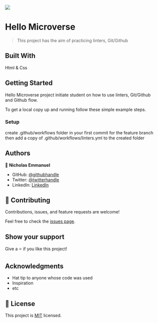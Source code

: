 ![](https://img.shields.io/badge/Microverse-blueviolet)

# Hello Microverse

> This project has the aim of practicing linters, Git/Github

## Built With

Html & Css

## Getting Started

Hello Microverse project initiate student on how to use linters, Git/Github and Github flow.

To get a local copy up and running follow these simple example steps.

### Setup

create .github/workflows folder in your first commit for the feature branch then add a copy of .github/workflows/linters.yml to the created folder

## Authors

👤 **Nicholas Emmanuel**

- GitHub: [@githubhandle](https://github.com/javitolez)
- Twitter: [@twitterhandle](https://twitter.com/javitolez)
- LinkedIn: [LinkedIn](https://www.linkedin.com/in/javier-lezama-806b5579/)

## 🤝 Contributing

Contributions, issues, and feature requests are welcome!

Feel free to check the [issues page](../../issues/).

## Show your support

Give a ⭐️ if you like this project!

## Acknowledgments

- Hat tip to anyone whose code was used
- Inspiration
- etc

## 📝 License

This project is [MIT](./MIT.md) licensed.